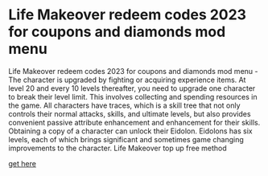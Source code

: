 # Life Makeover redeem codes 2023 for coupons and diamonds mod menu

Life Makeover redeem codes 2023 for coupons and diamonds mod menu - The character is upgraded by fighting or acquiring experience items. At level 20 and every 10 levels thereafter, you need to upgrade one character to break their level limit. This involves collecting and spending resources in the game. All characters have traces, which is a skill tree that not only controls their normal attacks, skills, and ultimate levels, but also provides convenient passive attribute enhancement and enhancement for their skills. Obtaining a copy of a character can unlock their Eidolon. Eidolons has six levels, each of which brings significant and sometimes game changing improvements to the character. Life Makeover top up free method

[get here](https://helpgive.to/i7shAqw)
